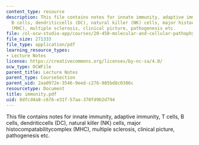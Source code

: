 ```yaml
---
content_type: resource
description: This file contains notes for innate immunity, adaptive immunity, T cells,
  B cells, dendriticcells (DC), natural killer (NK) cells, major histocompatabilitycomplex
  (MHC), multiple sclerosis, clinical picture, pathogenesis etc.
file: /ol-ocw-studio-app/courses/20-450-molecular-and-cellular-pathophysiology-be-450-spring-2005/8dfcd4a8c676e31f57aa370fd9b2d794_immunity.pdf
file_size: 271333
file_type: application/pdf
learning_resource_types:
- Lecture Notes
license: https://creativecommons.org/licenses/by-nc-sa/4.0/
ocw_type: OCWFile
parent_title: Lecture Notes
parent_type: CourseSection
parent_uid: 2aa0972e-3546-9eed-c276-985bd8c0386c
resourcetype: Document
title: immunity.pdf
uid: 8dfcd4a8-c676-e31f-57aa-370fd9b2d794
---
```

This file contains notes for innate immunity, adaptive immunity, T cells, B cells, dendriticcells (DC), natural killer (NK) cells, major histocompatabilitycomplex (MHC), multiple sclerosis, clinical picture, pathogenesis etc.